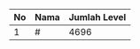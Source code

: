 | No | Nama            | Jumlah Level |
|----|-----------------|--------------|
| 1  | #    |    4696        |
